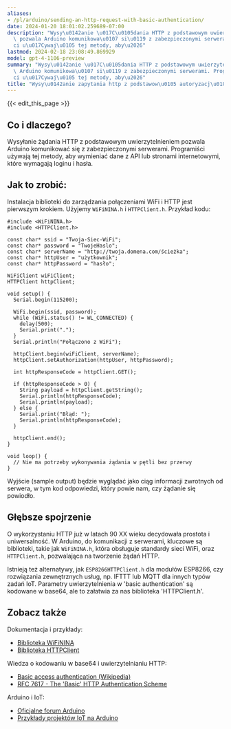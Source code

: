 ```yaml
---
aliases:
- /pl/arduino/sending-an-http-request-with-basic-authentication/
date: 2024-01-20 18:01:02.259689-07:00
description: "Wysy\u0142anie \u017C\u0105dania HTTP z podstawowym uwierzytelnieniem\
  \ pozwala Arduino komunikowa\u0107 si\u0119 z zabezpieczonymi serwerami. Programi\u015B\
  ci u\u017Cywaj\u0105 tej metody, aby\u2026"
lastmod: 2024-02-18 23:08:49.869929
model: gpt-4-1106-preview
summary: "Wysy\u0142anie \u017C\u0105dania HTTP z podstawowym uwierzytelnieniem pozwala\
  \ Arduino komunikowa\u0107 si\u0119 z zabezpieczonymi serwerami. Programi\u015B\
  ci u\u017Cywaj\u0105 tej metody, aby\u2026"
title: "Wysy\u0142anie zapytania http z podstawow\u0105 autoryzacj\u0105"
---
```


{{< edit_this_page >}}

## Co i dlaczego?

Wysyłanie żądania HTTP z podstawowym uwierzytelnieniem pozwala Arduino komunikować się z zabezpieczonymi serwerami. Programiści używają tej metody, aby wymieniać dane z API lub stronami internetowymi, które wymagają loginu i hasła.

## Jak to zrobić:

Instalacja biblioteki do zarządzania połączeniami WiFi i HTTP jest pierwszym krokiem. Użyjemy `WiFiNINA.h` i `HTTPClient.h`. Przykład kodu:

```Arduino
#include <WiFiNINA.h>
#include <HTTPClient.h>

const char* ssid = "Twoja-Siec-WiFi";
const char* password = "TwojeHaslo";
const char* serverName = "http://twoja.domena.com/ścieżka";
const char* httpUser = "użytkownik";
const char* httpPassword = "hasło";

WiFiClient wiFiClient;
HTTPClient httpClient;

void setup() {
  Serial.begin(115200);

  WiFi.begin(ssid, password);
  while (WiFi.status() != WL_CONNECTED) {
    delay(500);
    Serial.print(".");
  }
  Serial.println("Połączono z WiFi");
  
  httpClient.begin(wiFiClient, serverName);
  httpClient.setAuthorization(httpUser, httpPassword);
  
  int httpResponseCode = httpClient.GET();
  
  if (httpResponseCode > 0) {
    String payload = httpClient.getString();
    Serial.println(httpResponseCode);
    Serial.println(payload);
  } else {
    Serial.print("Błąd: ");
    Serial.println(httpResponseCode);
  }
  
  httpClient.end();
}

void loop() {
  // Nie ma potrzeby wykonywania żądania w pętli bez przerwy
}
```

Wyjście (sample output) będzie wyglądać jako ciąg informacji zwrotnych od serwera, w tym kod odpowiedzi, który powie nam, czy żądanie się powiodło.

## Głębsze spojrzenie

O wykorzystaniu HTTP już w latach 90 XX wieku decydowała prostota i uniwersalność. W Arduino, do komunikacji z serwerami, kluczowe są biblioteki, takie jak `WiFiNINA.h`, która obsługuje standardy sieci WiFi, oraz `HTTPClient.h`, pozwalająca na tworzenie żądań HTTP.

Istnieją też alternatywy, jak `ESP8266HTTPClient.h` dla modułów ESP8266, czy rozwiązania zewnętrznych usług, np. IFTTT lub MQTT dla innych typów zadań IoT. Parametry uwierzytelnienia w 'basic authentication' są kodowane w base64, ale to załatwia za nas biblioteka 'HTTPClient.h'.

## Zobacz także

Dokumentacja i przykłady:
- [Biblioteka WiFiNINA](https://www.arduino.cc/en/Reference/WiFiNINA)
- [Biblioteka HTTPClient](https://www.arduino.cc/reference/en/libraries/httpclient/)

Wiedza o kodowaniu w base64 i uwierzytelnianiu HTTP:
- [Basic access authentication (Wikipedia)](https://en.wikipedia.org/wiki/Basic_access_authentication)
- [RFC 7617 - The 'Basic' HTTP Authentication Scheme](https://tools.ietf.org/html/rfc7617)

Arduino i IoT:
- [Oficjalne forum Arduino](https://forum.arduino.cc/)
- [Przykłady projektów IoT na Arduino](https://create.arduino.cc/projecthub?by=arduino)
